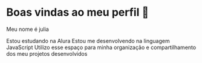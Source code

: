 # 
# Boas vindas ao meu perfil 💙
Meu nome é julia

Estou estudando na Alura
Estou me desenvolvendo na linguagem JavaScript
Utilizo esse espaço para minha organização e compartilhamento dos meu projetos desenvolvidos
